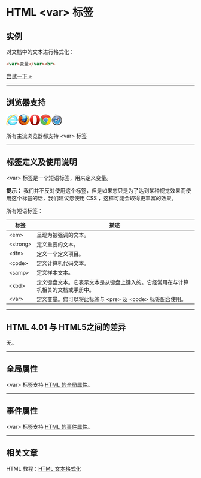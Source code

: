 # HTML &lt;var&gt; 标签

## 实例

对文档中的文本进行格式化：

```HTML
<var>变量</var><br>
```

[尝试一下 »](http://www.runoob.com/try/try.php?filename=tryhtml_phrase_test)

--------

## 浏览器支持

![Internet Explorer](images/compatible_ie.gif)![Firefox](images/compatible_firefox.gif)![Opera](images/compatible_opera.gif)![Google Chrome](images/compatible_chrome.gif)![Safari](images/compatible_safari.gif)

所有主流浏览器都支持 &lt;var&gt; 标签

--------

## 标签定义及使用说明

&lt;var&gt; 标签是一个短语标签，用来定义变量。

**提示：** 我们并不反对使用这个标签，但是如果您只是为了达到某种视觉效果而使用这个标签的话，我们建议您使用 CSS ，这样可能会取得更丰富的效果。

所有短语标签：

| 标签 | 描述 |
| ---- | ---- |
| &lt;em&gt; | 呈现为被强调的文本。 |
| &lt;strong&gt; | 定义重要的文本。 |
| &lt;dfn&gt; | 定义一个定义项目。 |
| &lt;code&gt; | 定义计算机代码文本。 |
| &lt;samp&gt; | 定义样本文本。 |
| &lt;kbd&gt; | 定义键盘文本。它表示文本是从键盘上键入的。它经常用在与计算机相关的文档或手册中。 |
| &lt;var&gt; | 定义变量。您可以将此标签与 &lt;pre&gt; 及 &lt;code&gt; 标签配合使用。 |

--------

## HTML 4.01 与 HTML5之间的差异

无。

--------

## 全局属性

&lt;var&gt; 标签支持 [HTML 的全局属性](003_ref-standardattributes.md)。

--------

## 事件属性

&lt;var&gt; 标签支持 [HTML 的事件属性](004_ref-eventattributes.md)。

--------

## 相关文章

HTML 教程：[HTML 文本格式化](http://www.runoob.com/html/html-formatting.html)
